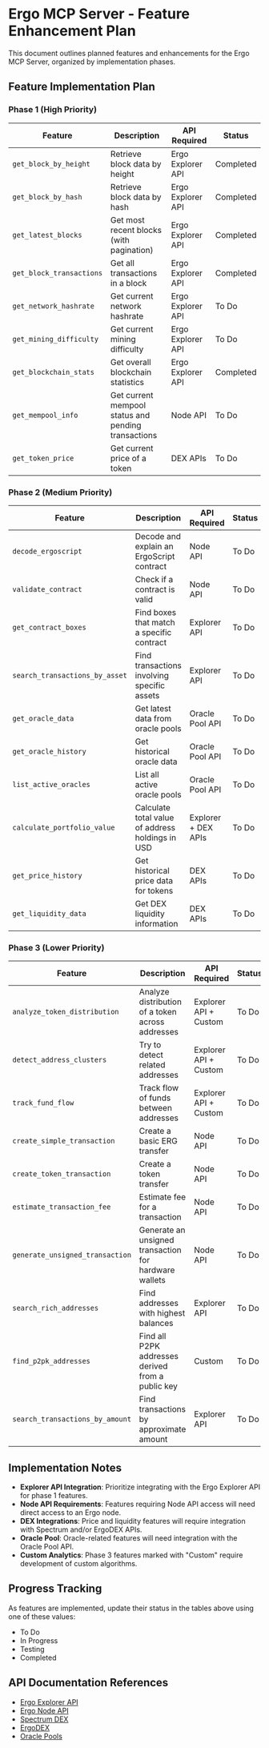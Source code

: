 # Ergo MCP Server - Feature Enhancement Plan

This document outlines planned features and enhancements for the Ergo MCP Server, organized by implementation phases.

## Feature Implementation Plan

### Phase 1 (High Priority)

| Feature | Description | API Required | Status |
|---------|-------------|--------------|--------|
| `get_block_by_height` | Retrieve block data by height | Ergo Explorer API | Completed |
| `get_block_by_hash` | Retrieve block data by hash | Ergo Explorer API | Completed |
| `get_latest_blocks` | Get most recent blocks (with pagination) | Ergo Explorer API | Completed |
| `get_block_transactions` | Get all transactions in a block | Ergo Explorer API | Completed |
| `get_network_hashrate` | Get current network hashrate | Ergo Explorer API | To Do |
| `get_mining_difficulty` | Get current mining difficulty | Ergo Explorer API | To Do |
| `get_blockchain_stats` | Get overall blockchain statistics | Ergo Explorer API | Completed |
| `get_mempool_info` | Get current mempool status and pending transactions | Node API | To Do |
| `get_token_price` | Get current price of a token | DEX APIs | To Do |

### Phase 2 (Medium Priority)

| Feature | Description | API Required | Status |
|---------|-------------|--------------|--------|
| `decode_ergoscript` | Decode and explain an ErgoScript contract | Node API | To Do |
| `validate_contract` | Check if a contract is valid | Node API | To Do |
| `get_contract_boxes` | Find boxes that match a specific contract | Explorer API | To Do |
| `search_transactions_by_asset` | Find transactions involving specific assets | Explorer API | To Do |
| `get_oracle_data` | Get latest data from oracle pools | Oracle Pool API | To Do |
| `get_oracle_history` | Get historical oracle data | Oracle Pool API | To Do |
| `list_active_oracles` | List all active oracle pools | Oracle Pool API | To Do |
| `calculate_portfolio_value` | Calculate total value of address holdings in USD | Explorer + DEX APIs | To Do |
| `get_price_history` | Get historical price data for tokens | DEX APIs | To Do |
| `get_liquidity_data` | Get DEX liquidity information | DEX APIs | To Do |

### Phase 3 (Lower Priority)

| Feature | Description | API Required | Status |
|---------|-------------|--------------|--------|
| `analyze_token_distribution` | Analyze distribution of a token across addresses | Explorer API + Custom | To Do |
| `detect_address_clusters` | Try to detect related addresses | Explorer API + Custom | To Do |
| `track_fund_flow` | Track flow of funds between addresses | Explorer API + Custom | To Do |
| `create_simple_transaction` | Create a basic ERG transfer | Node API | To Do |
| `create_token_transaction` | Create a token transfer | Node API | To Do |
| `estimate_transaction_fee` | Estimate fee for a transaction | Node API | To Do |
| `generate_unsigned_transaction` | Generate an unsigned transaction for hardware wallets | Node API | To Do |
| `search_rich_addresses` | Find addresses with highest balances | Explorer API | To Do |
| `find_p2pk_addresses` | Find all P2PK addresses derived from a public key | Custom | To Do |
| `search_transactions_by_amount` | Find transactions by approximate amount | Explorer API | To Do |

## Implementation Notes

- **Explorer API Integration**: Prioritize integrating with the Ergo Explorer API for phase 1 features.
- **Node API Requirements**: Features requiring Node API access will need direct access to an Ergo node.
- **DEX Integrations**: Price and liquidity features will require integration with Spectrum and/or ErgoDEX APIs.
- **Oracle Pool**: Oracle-related features will need integration with the Oracle Pool API.
- **Custom Analytics**: Phase 3 features marked with "Custom" require development of custom algorithms.

## Progress Tracking

As features are implemented, update their status in the tables above using one of these values:
- To Do
- In Progress
- Testing
- Completed

## API Documentation References

- [Ergo Explorer API](https://api.ergoplatform.com/api/v1/docs/)
- [Ergo Node API](https://github.com/ergoplatform/ergo/blob/master/src/main/resources/api/openapi.yaml)
- [Spectrum DEX](https://spectrum.fi/docs)
- [ErgoDEX](https://docs.ergodex.io/)
- [Oracle Pools](https://github.com/ergoplatform/oracle-core) 